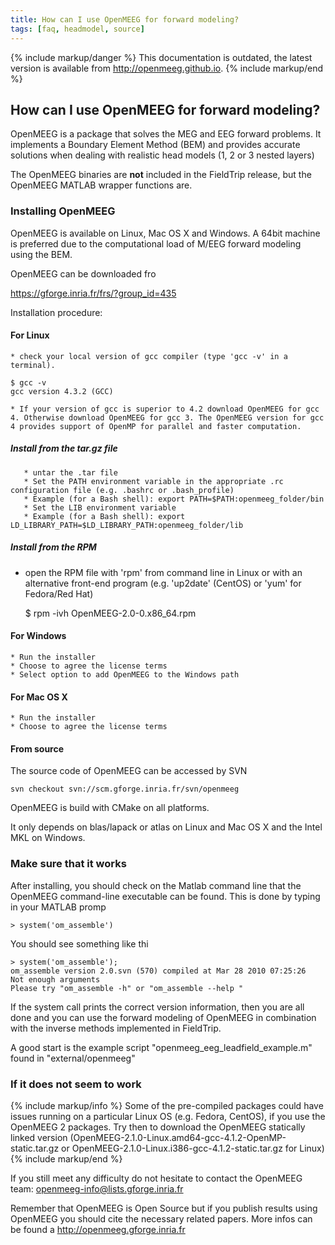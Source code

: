 ```yaml
---
title: How can I use OpenMEEG for forward modeling?
tags: [faq, headmodel, source]
---
```


{% include markup/danger %}
This documentation is outdated, the latest version is available from http://openmeeg.github.io.
{% include markup/end %}

## How can I use OpenMEEG for forward modeling?

OpenMEEG is a package that solves the MEG and EEG forward problems.
It implements a Boundary Element Method (BEM) and provides accurate solutions
when dealing with realistic head models (1, 2 or 3 nested layers)

The OpenMEEG binaries are **not** included in the FieldTrip release, but the OpenMEEG MATLAB wrapper functions are.

### Installing OpenMEEG

OpenMEEG is available on Linux, Mac OS X and Windows.
A 64bit machine is preferred due to the computational load of M/EEG forward modeling using the BEM.

OpenMEEG can be downloaded fro

https://gforge.inria.fr/frs/?group_id=435

Installation procedure:

#### For Linux

    * check your local version of gcc compiler (type 'gcc -v' in a terminal).

    $ gcc -v
    gcc version 4.3.2 (GCC)

    * If your version of gcc is superior to 4.2 download OpenMEEG for gcc 4. Otherwise download OpenMEEG for gcc 3. The OpenMEEG version for gcc 4 provides support of OpenMP for parallel and faster computation.

##### Install from the tar.gz file

       * untar the .tar file
       * Set the PATH environment variable in the appropriate .rc configuration file (e.g. .bashrc or .bash_profile)
       * Example (for a Bash shell): export PATH=$PATH:openmeeg_folder/bin
       * Set the LIB environment variable
       * Example (for a Bash shell): export LD_LIBRARY_PATH=$LD_LIBRARY_PATH:openmeeg_folder/lib

##### Install from the RPM

*  open the RPM file with 'rpm' from command line in Linux or with an alternative front-end program (e.g. 'up2date' (CentOS) or 'yum' for Fedora/Red Hat)

    $ rpm -ivh OpenMEEG-2.0-0.x86_64.rpm


#### For Windows

    * Run the installer
    * Choose to agree the license terms
    * Select option to add OpenMEEG to the Windows path

#### For Mac OS X

    * Run the installer
    * Choose to agree the license terms

#### From source

The source code of OpenMEEG can be accessed by SVN

    svn checkout svn://scm.gforge.inria.fr/svn/openmeeg

OpenMEEG is build with CMake on all platforms.

It only depends on blas/lapack or atlas on Linux and Mac OS X and the Intel MKL on Windows.

### Make sure that it works

After installing, you should check on the Matlab command line that the OpenMEEG command-line executable can be found. This is done by typing in your MATLAB promp

    > system('om_assemble')

You should see something like thi

    > system('om_assemble');
    om_assemble version 2.0.svn (570) compiled at Mar 28 2010 07:25:26
    Not enough arguments
    Please try "om_assemble -h" or "om_assemble --help "

If the system call prints the correct version information, then you are all done and you can use the forward modeling of OpenMEEG in combination with the inverse methods implemented in FieldTrip.

A good start is the example script "openmeeg_eeg_leadfield_example.m" found in "external/openmeeg"

### If it does not seem to work

{% include markup/info %}
Some of the pre-compiled packages could have issues running on a particular Linux OS (e.g. Fedora, CentOS), if you use the OpenMEEG 2 packages. Try then to download the OpenMEEG statically linked version (OpenMEEG-2.1.0-Linux.amd64-gcc-4.1.2-OpenMP-static.tar.gz or OpenMEEG-2.1.0-Linux.i386-gcc-4.1.2-static.tar.gz for Linux)
{% include markup/end %}

If you still meet any difficulty do not hesitate to contact the OpenMEEG team: openmeeg-info@lists.gforge.inria.fr

Remember that OpenMEEG is Open Source but if you publish results using OpenMEEG you should cite the necessary related papers. More infos can be found a http://openmeeg.gforge.inria.fr
